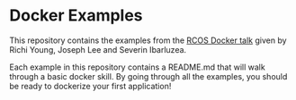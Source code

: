 # Docker Examples

This repository contains the examples from the [RCOS Docker talk](http://slides.com/josephlee/docker#/) given by Richi Young, Joseph Lee and Severin Ibarluzea.

Each example in this repository contains a README.md that will walk through a basic docker skill. By going through all the examples, you should be ready to dockerize your first application!
